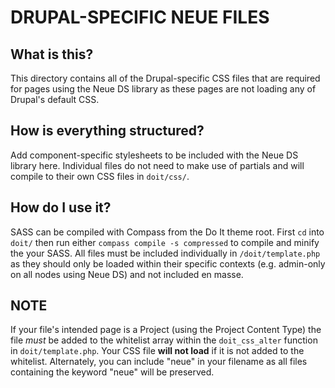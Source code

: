 # DRUPAL-SPECIFIC NEUE FILES

## What is this?
This directory contains all of the Drupal-specific CSS files that are required for pages using the Neue DS library as these pages are not loading any of Drupal's default CSS.

## How is everything structured?
Add component-specific stylesheets to be included with the Neue DS library here. Individual files do not need to make use of partials and will compile to their own CSS files in `doit/css/`.

## How do I use it?
SASS can be compiled with Compass from the Do It theme root. First `cd` into `doit/` then run either `compass compile -s compressed` to compile and minify the your SASS. All files must be included individually in `/doit/template.php` as they should only be loaded within their specific contexts (e.g. admin-only on all nodes using Neue DS) and not included en masse.

## **NOTE**
If your file's intended page is a Project (using the Project Content Type) the file *must* be added to the whitelist array within the `doit_css_alter` function in `doit/template.php`. Your CSS file **will not load** if it is not added to the whitelist. Alternately, you can include "neue" in your filename as all files containing the keyword "neue" will be preserved.
